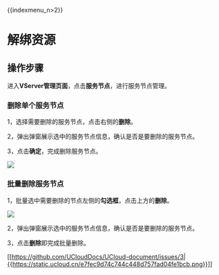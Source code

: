 {{indexmenu_n>2}}

# 解绑资源

## 操作步骤

进入**VServer管理页面**，点击**服务节点**，进行服务节点管理。

### 删除单个服务节点

1，选择需要删除的服务节点，点击右侧的**删除**。

2，弹出弹窗展示选中的服务节点信息，确认是否是要删除的服务节点。

3，点击**确定**，完成删除服务节点。

![](https://static.ucloud.cn/ccaecfe369dd42c9b71e7be0e8d2026d.png)

### 批量删除服务节点

1，批量选中需要删除的节点左侧的**勾选框**，点击上方的**删除**。

![](https://static.ucloud.cn/94af1883dba94ed6b8ffe914039f30ad.png)

2，弹出弹窗展示选中的服务节点信息，确认是否是要删除的服务节点。

3，点击**删除**即完成批量删除。

 [[https://github.com/UCloudDocs/UCloud-document/issues/3|{{https://static.ucloud.cn/e7fec9d74c744c448d757fad04fe1bcb.png}}]]

